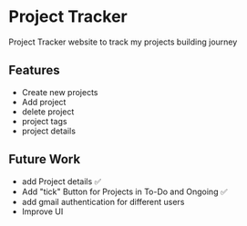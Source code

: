 # Project Tracker

Project Tracker website to track my projects building journey

## Features

- Create new projects
- Add project
- delete project
- project tags
- project details

## Future Work

- add Project details ✅
- Add "tick" Button for Projects in To-Do and Ongoing ✅
- add gmail authentication for different users
- Improve UI
